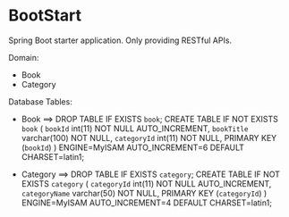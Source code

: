 # BootStart

Spring Boot starter application. Only providing RESTful APIs.

Domain:
  - Book
  - Category

Database Tables:
 - Book ==>
        DROP TABLE IF EXISTS `book`;
        CREATE TABLE IF NOT EXISTS `book` (
          `bookId` int(11) NOT NULL AUTO_INCREMENT,
          `bookTitle` varchar(100) NOT NULL,
          `categoryId` int(11) NOT NULL,
          PRIMARY KEY (`bookId`)
        ) ENGINE=MyISAM AUTO_INCREMENT=6 DEFAULT CHARSET=latin1;
        
 - Category ==>
        DROP TABLE IF EXISTS `category`;
        CREATE TABLE IF NOT EXISTS `category` (
          `categoryId` int(11) NOT NULL AUTO_INCREMENT,
          `categoryName` varchar(50) NOT NULL,
          PRIMARY KEY (`categoryId`)
        ) ENGINE=MyISAM AUTO_INCREMENT=4 DEFAULT CHARSET=latin1;
